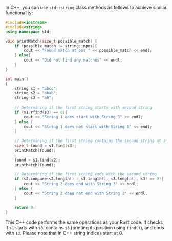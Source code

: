 In C++, you can use `std::string` class methods as follows to achieve similar functionality:
```cpp
#include<iostream>
#include<string>
using namespace std;

void printMatch(size_t possible_match) {
    if (possible_match != string::npos){
        cout << "Found match at pos " << possible_match << endl;
    } else{
        cout << "Did not find any matches" << endl;
    }
}

int main() 
{
    string s1 = "abcd";
    string s2 = "abab";
    string s3 = "ab";
    
    // Determining if the first string starts with second string
    if (s1.rfind(s3) == 0){
        cout << "String 1 does start with String 3" << endl;
    } else {
        cout << "String 1 does not start with String 3" << endl;
    }
    
    // Determining if the first string contains the second string at any location
    size_t found = s1.find(s3);
    printMatch(found);  
    
    found = s1.find(s2);
    printMatch(found); 
    
    // Determining if the first string ends with the second string
    if (s2.compare(s2.length() - s3.length(), s3.length(), s3) == 0){
        cout << "String 2 does end with String 3" << endl;
    } else {
        cout << "String 2 does not end with String 3" << endl;
    }
    
    return 0;
}
```
This C++ code performs the same operations as your Rust code. It checks if `s1` starts with `s3`, contains `s3` (printing its position using `find()`), and ends with `s3`. Please note that in C++ string indices start at 0.

